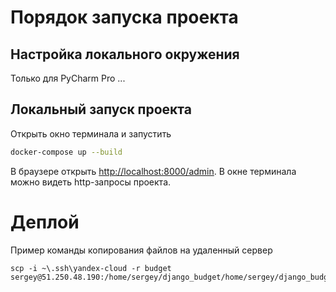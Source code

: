 # Порядок запуска проекта
## Настройка локального окружения
Только для PyCharm Pro
...
## Локальный запуск проекта
Открыть окно терминала и запустить
```bash
docker-compose up --build
```
В браузере открыть [http://localhost:8000/admin](http://localhost:8000/admin). В окне терминала можно видеть http-запросы проекта.
# Деплой
Пример команды копирования файлов на удаленный сервер
```commandline
scp -i ~\.ssh\yandex-cloud -r budget sergey@51.250.48.190:/home/sergey/django_budget/home/sergey/django_budget
```